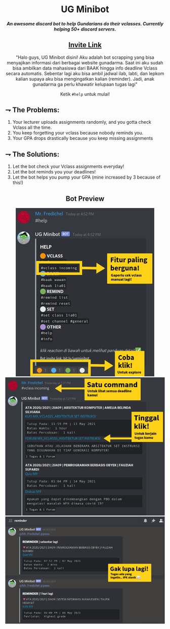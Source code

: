 <div align="center">
  
# UG Minibot
##### An awesome discord bot to help Gundarians do their vclasses. Currently helping 50+ discord servers.

## [Invite Link](https://bit.ly/ug-minibot)
  
"Halo guys, UG Minibot disini! Aku adalah bot scrapping yang bisa menyajikan informasi dari berbagai website gunadarma. Saat ini aku sudah bisa ambilkan data mahasiswa dari BAAK hingga info deadline Vclass secara automatis. Sebentar lagi aku bisa ambil jadwal ilab, labti, dan lepkom kalian supaya aku bisa mengingatkan kalian (reminder). Jadi, anak gunadarma ga perlu khawatir kelupaan tugas lagi"

Ketik `#help` untuk mulai!
</div>

## ⇁ The Problems:
1. Your lecturer uploads assignments randomly, and you gotta check Vclass all the time.
2. You keep forgetting your vclass because nobody reminds you.
4. Your GPA drops drastically because you keep missing assignments

## ⇁  The Solutions:
1. Let the bot check your Vclass assignments everyday!
2. Let the bot reminds you your deadlines!
3. Let the bot helps you pump your GPA (mine increased by 3 because of this!)

<div align="center">
  
## Bot Preview
  
![](https://github.com/manfredmichael/ug-minibot-discord/blob/main/imgs/guide1.png?raw=true)
![](https://github.com/manfredmichael/ug-minibot-discord/blob/main/imgs/guide2.png?raw=true)
![](https://github.com/manfredmichael/ug-minibot-discord/blob/main/imgs/guide3.png?raw=true)
</div>
